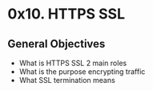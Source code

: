 # 0x10. HTTPS SSL
## General Objectives
- What is HTTPS SSL 2 main roles
- What is the purpose encrypting traffic
- What SSL termination means
